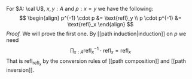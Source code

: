 For $A: \cal U$,  $x, y: A$ and $p : x = y$ we have the following:
$$
\begin{align}
p^{-1} \cdot p &= \text{refl}_y \\
p \cdot p^{-1} &= \text{refl}_x
\end{align}
$$
*Proof.* We will prove the first one. By [[path induction|induction]] on $p$ we need
$$
\prod_{x: A} \text{refl}_x^{-1} \cdot \text{refl}_x = \text{refl}_x
$$
That is $\text{refl}_{\text{refl}_x}$ by the conversion rules of [[path composition]] and [[path inversion]].
